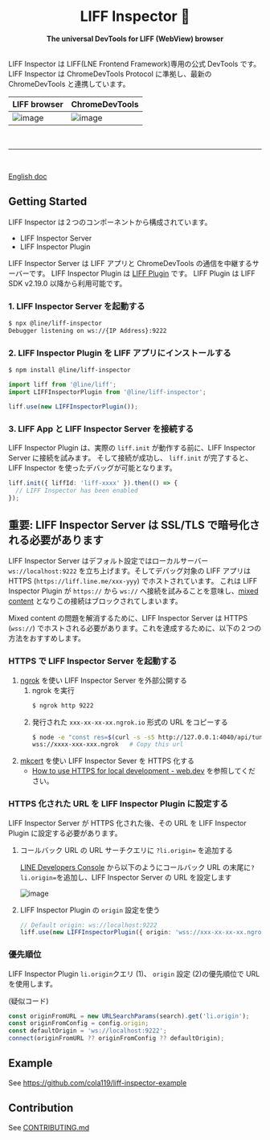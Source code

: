 <div align="center">
  <h1>LIFF Inspector 🔬</h1>
  <strong>The universal DevTools for LIFF (WebView) browser</strong>
</div>
<br>

LIFF Inspector は LIFF(LNE Frontend Framework)専用の公式 DevTools です。LIFF Inspector は ChromeDevTools Protocol に準拠し、最新の ChromeDevTools と連携しています。

| LIFF browser                                                                                                    | ChromeDevTools                                                                                                  |
| --------------------------------------------------------------------------------------------------------------- | --------------------------------------------------------------------------------------------------------------- |
| ![image](https://user-images.githubusercontent.com/22386678/164411108-526320d6-75f3-42a7-93a1-737c3deb23ff.png) | ![image](https://user-images.githubusercontent.com/22386678/164409862-ed739dec-fe6a-4ecc-98af-fc433c5ba5d1.png) |

<br>

---

<br>

[English doc](./README.md)

## Getting Started

LIFF Inspector は２つのコンポーネントから構成されています。

- LIFF Inspector Server
- LIFF Inspector Plugin

LIFF Inspector Server は LIFF アプリと ChromeDevTools の通信を中継するサーバーです。
LIFF Inspector Plugin は [LIFF Plugin](https://developers.line.biz/en/docs/liff/liff-plugin/) です。 LIFF Plugin は LIFF SDK v2.19.0 以降から利用可能です。

### 1. LIFF Inspector Server を起動する

```sh
$ npx @line/liff-inspector
Debugger listening on ws://{IP Address}:9222
```

### 2. LIFF Inspector Plugin を LIFF アプリにインストールする

```sh
$ npm install @line/liff-inspector
```

```ts
import liff from '@line/liff';
import LIFFInspectorPlugin from '@line/liff-inspector';

liff.use(new LIFFInspectorPlugin());
```

### 3. LIFF App と LIFF Inspector Server を接続する

LIFF Inspector Plugin は、実際の `liff.init` が動作する前に、LIFF Inspector Server に接続を試みます。
そして接続が成功し、 `liff.init` が完了すると、LIFF Inspector を使ったデバッグが可能となります。

```ts
liff.init({ liffId: 'liff-xxxx' }).then(() => {
  // LIFF Inspector has been enabled
});
```

## 重要: LIFF Inspector Server は SSL/TLS で暗号化される必要があります

LIFF Inspector Server はデフォルト設定ではローカルサーバー `ws://localhost:9222` を立ち上げます。そしてデバッグ対象の LIFF アプリは HTTPS (`https://liff.line.me/xxx-yyy`) でホストされています。
これは LIFF Inspector Plugin が `https://` から `ws://` へ接続を試みることを意味し、[mixed content](https://developer.mozilla.org/en-US/docs/Web/Security/Mixed_content) となりこの接続はブロックされてしまいます。

Mixed content の問題を解消するために、LIFF Inspector Server は HTTPS (`wss://`) でホストされる必要があります。これを達成するために、以下の２つの方法をおすすめします。

### HTTPS で LIFF Inspector Server を起動する

1. [ngrok](https://ngrok.com/) を使い LIFF Inspector Server を外部公開する
   1. ngrok を実行
      ```sh
      $ ngrok http 9222
      ```
   2. 発行された `xxx-xx-xx-xx.ngrok.io` 形式の URL をコピーする
      ```sh
      $ node -e "const res=$(curl -s -sS http://127.0.0.1:4040/api/tunnels); const url=new URL(res.tunnels[0].public_url); console.log('wss://'+url.host);"
      wss://xxxx-xxx-xxx.ngrok   # Copy this url
      ```
2. [mkcert](https://github.com/FiloSottile/mkcert) を使い LIFF Inspector Sever を HTTPS 化する
   - [How to use HTTPS for local development - web.dev](https://web.dev/how-to-use-local-https/) を参照してください。

### HTTPS 化された URL を LIFF Inspector Plugin に設定する

LIFF Inspector Server が HTTPS 化された後、その URL を LIFF Inspector Plugin に設定する必要があります。

1. コールバック URL の URL サーチクエリに `?li.origin=` を追加する

   [LINE Developers Console](https://developers.line.biz/console) から以下のようにコールバック URL の末尾に`?li.origin=`を追加し、LIFF Inspector Server の URL を設定します

   ![image](https://user-images.githubusercontent.com/22386678/164425138-43c5bdcb-01b9-4107-9b8a-cc86cb65015f.png)

2. LIFF Inspector Plugin の `origin` 設定を使う

   ```ts
   // Default origin: ws://localhost:9222
   liff.use(new LIFFInspectorPlugin({ origin: 'wss://xxx-xx-xx-xx.ngrok.io' }));
   ```

### 優先順位

LIFF Inspector Plugin `li.origin`クエリ (1)、 `origin` 設定 (2)の優先順位で URL を使用します。

(疑似コード)

```ts
const originFromURL = new URLSearchParams(search).get('li.origin');
const originFromConfig = config.origin;
const defaultOrigin = 'ws://localhost:9222';
connect(originFromURL ?? originFromConfig ?? defaultOrigin);
```

## Example

See https://github.com/cola119/liff-inspector-example

## Contribution

See [CONTRIBUTING.md](./CONTRIBUTING.md)
